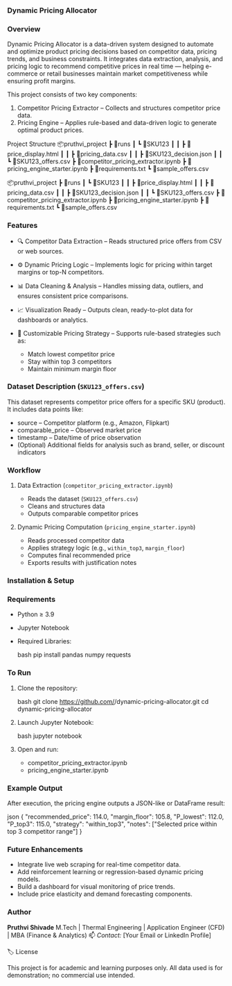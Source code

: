 ### Dynamic Pricing Allocator

### Overview

Dynamic Pricing Allocator is a data-driven system designed to automate and optimize product pricing decisions based on competitor data, pricing trends, and business constraints.
It integrates data extraction, analysis, and pricing logic to recommend competitive prices in real time — helping e-commerce or retail businesses maintain market competitiveness while ensuring profit margins.

This project consists of two key components:

1. Competitor Pricing Extractor – Collects and structures competitor price data.
2. Pricing Engine – Applies rule-based and data-driven logic to generate optimal product prices.



 Project Structure
📦pruthvi_project
 ┣ 📂runs
 ┃ ┗ 📂SKU123
 ┃ ┃ ┣ 📜price_display.html
 ┃ ┃ ┣ 📜pricing_data.csv
 ┃ ┃ ┣ 📜SKU123_decision.json
 ┃ ┃ ┗ 📜SKU123_offers.csv
 ┣ 📜competitor_pricing_extractor.ipynb
 ┣ 📜pricing_engine_starter.ipynb
 ┣ 📜requirements.txt
 ┗ 📜sample_offers.csv




📦pruthvi_project
 ┣ 📂runs
 ┃ ┗ 📂SKU123
 ┃ ┃ ┣ 📜price_display.html
 ┃ ┃ ┣ 📜pricing_data.csv
 ┃ ┃ ┣ 📜SKU123_decision.json
 ┃ ┃ ┗ 📜SKU123_offers.csv
 ┣ 📜competitor_pricing_extractor.ipynb
 ┣ 📜pricing_engine_starter.ipynb
 ┣ 📜requirements.txt
 ┗ 📜sample_offers.csv






 ### Features

* 🔍 Competitor Data Extraction – Reads structured price offers from CSV or web sources.
* ⚙️ Dynamic Pricing Logic – Implements logic for pricing within target margins or top-N competitors.
* 📊 Data Cleaning & Analysis – Handles missing data, outliers, and ensures consistent price comparisons.
* 📈 Visualization Ready – Outputs clean, ready-to-plot data for dashboards or analytics.
* 🧮 Customizable Pricing Strategy – Supports rule-based strategies such as:

  * Match lowest competitor price
  * Stay within top 3 competitors
  * Maintain minimum margin floor


 ### Dataset Description (`SKU123_offers.csv`)

This dataset represents competitor price offers for a specific SKU (product).
It includes data points like:

* source – Competitor platform (e.g., Amazon, Flipkart)
* comparable_price – Observed market price
* timestamp – Date/time of price observation
* (Optional) Additional fields for analysis such as brand, seller, or discount indicators


 ### Workflow

1. Data Extraction (`competitor_pricing_extractor.ipynb`)

   * Reads the dataset (`SKU123_offers.csv`)
   * Cleans and structures data
   * Outputs comparable competitor prices

2. Dynamic Pricing Computation (`pricing_engine_starter.ipynb`)

   * Reads processed competitor data
   * Applies strategy logic (e.g., `within_top3`, `margin_floor`)
   * Computes final recommended price
   * Exports results with justification notes


### Installation & Setup

 ### Requirements

* Python ≥ 3.9
* Jupyter Notebook
* Required Libraries:

     bash
  pip install pandas numpy requests
  


 ### To Run

1. Clone the repository:

      bash
   git clone https://github.com/<your-username>/dynamic-pricing-allocator.git
   cd dynamic-pricing-allocator
   
2. Launch Jupyter Notebook:

      bash
   jupyter notebook
   
3. Open and run:

   * competitor_pricing_extractor.ipynb
   * pricing_engine_starter.ipynb


 ### Example Output

After execution, the pricing engine outputs a JSON-like or DataFrame result:

json
{
  "recommended_price": 114.0,
  "margin_floor": 105.8,
  "P_lowest": 112.0,
  "P_top3": 115.0,
  "strategy": "within_top3",
  "notes": ["Selected price within top 3 competitor range"]
}


 ### Future Enhancements

* Integrate live web scraping for real-time competitor data.
* Add reinforcement learning or regression-based dynamic pricing models.
* Build a dashboard for visual monitoring of price trends.
* Include price elasticity and demand forecasting components.

 ### Author

**Pruthvi Shivade**
M.Tech | Thermal Engineering | Application Engineer (CFD) | MBA (Finance & Analytics)
📫 *Contact:* [Your Email or LinkedIn Profile]


🏷️ License

This project is for academic and learning purposes only.
All data used is for demonstration; no commercial use intended.


